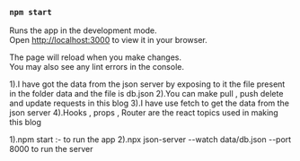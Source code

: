 ### `npm start`

Runs the app in the development mode.\
Open [http://localhost:3000](http://localhost:3000) to view it in your browser.

The page will reload when you make changes.\
You may also see any lint errors in the console.

1).I have got the data from the json server by exposing to it the file present in the folder data and the file is db.json
2).You can make pull , push delete and update requests in this blog
3).I have use fetch to get the data from the json server
4).Hooks , props , Router are the react topics used in making this blog

1).npm start :- to run the app
2).npx json-server --watch data/db.json --port 8000 to run the server
